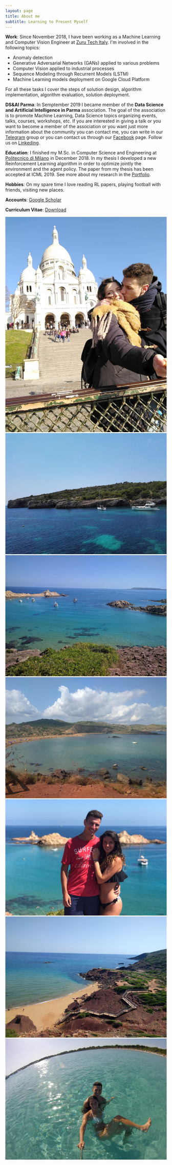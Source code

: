 ```yaml
---
layout: page
title: About me
subtitle: Learning to Present Myself
---
```


**Work**: Since November 2018, I have been working as a Machine Learning and Computer Vision Engineer at [Zuru Tech Italy]. 
I'm involved in the following topics:
- Anomaly detection
- Generative Adversarial Networks (GANs) applied to various problems
- Computer Vision applied to industrial processes
- Sequence Modeling through Recurrent Models (LSTM)
- Machine Learning models deployment on Google Cloud Platform

For all these tasks I cover the steps of solution design, algorithm implementation, algorithm evaluation, solution deployment.

**DS&AI Parma**: In Semptember 2019 I became member of the **Data Science and Artificial Intelligence in Parma** association. The goal of the association is to promote Machine Learning, Data Science topics organizing events, talks, courses, workshops, etc. If you are interested in giving a talk or you want to become a member of the association or you want just more information about the community you can contact me, you can write in our [Telegram](http://bit.do/datascienceparma) group or you can contact us through our [Facebook](https://www.facebook.com/DSAIinParma/) page. Follow us on [Linkeding](https://www.linkedin.com/company/dsai-parma/).

**Education**: I finished my M.Sc. in Computer Science and Engineering at [Politecnico di Milano] in December 2018. In my thesis I developed a new Reinforcement Learning algorithm in order to optimize jointly the environment and the agent policy. The paper from my thesis has been accepted at ICML 2019. See more about my research in the [Portfolio][proj-research].

**Hobbies**: On my spare time I love reading RL papers, playing football with friends, visiting new places.

**Accounts**: [Google Scholar](https://scholar.google.it/citations?user=JJqNoGQAAAAJ&hl=it)

**Curriculum Vitae**: <a href="/files/data/cv_7.pdf">Download</a>

[Zuru Tech Italy]: https://zuru.tech
[Politecnico di Milano]: http://polimi.it/
[Projects]: /portfolio.html
[proj-research]: /portfolio.html

<div class="img-grid">
<div class="row"> 
  <div class="column">
    <img src="/images/about/1.jpg">
    <img src="/images/about/2.jpg">
    <img src="/images/about/5.jpg">
  </div>
  <div class="column">
    <img src="/images/about/3.jpg">
    <img src="/images/about/4.jpg">
    <img src="/images/about/6.jpg">
    <img src="/images/about/7.jpg">
  </div> 
</div>
</div>



